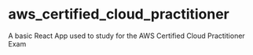 # aws_certified_cloud_practitioner

A basic React App used to study for the AWS Certified Cloud Practitioner Exam
